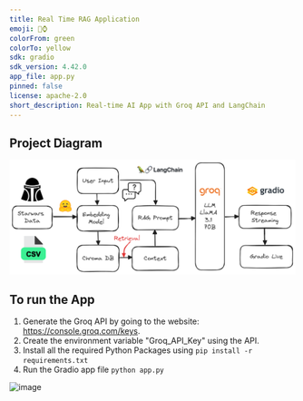 ```yaml
---
title: Real Time RAG Application
emoji: 🤺⌚
colorFrom: green
colorTo: yellow
sdk: gradio
sdk_version: 4.42.0
app_file: app.py
pinned: false
license: apache-2.0
short_description: Real-time AI App with Groq API and LangChain
---
```

## Project Diagram

![Project Diagram](./Images\diagram.png)

## To run the App
1. Generate the Groq API by going to the website: https://console.groq.com/keys.
2. Create the environment variable "Groq_API_Key" using the API.
3. Install all the required Python Packages using `pip install -r requirements.txt`
4. Run the Gradio app file `python app.py`

![image](https://github.com/user-attachments/assets/665d7df4-4fd3-47d4-91a1-a3cd52b31de7)
